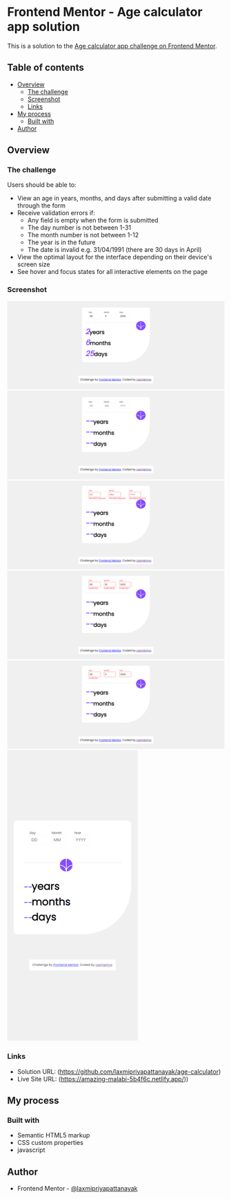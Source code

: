 # Frontend Mentor - Age calculator app solution

This is a solution to the [Age calculator app challenge on Frontend Mentor](https://www.frontendmentor.io/challenges/age-calculator-app-dF9DFFpj-Q). 

## Table of contents

- [Overview](#overview)
  - [The challenge](#the-challenge)
  - [Screenshot](#screenshot)
  - [Links](#links)
- [My process](#my-process)
  - [Built with](#built-with)
- [Author](#author)


## Overview

### The challenge

Users should be able to:

- View an age in years, months, and days after submitting a valid date through the form
- Receive validation errors if:
  - Any field is empty when the form is submitted
  - The day number is not between 1-31
  - The month number is not between 1-12
  - The year is in the future
  - The date is invalid e.g. 31/04/1991 (there are 30 days in April)
- View the optimal layout for the interface depending on their device's screen size
- See hover and focus states for all interactive elements on the page


### Screenshot

![](./screenshot/desktop-completed.png)
![](./screenshot/desktop-design.png)
![](./screenshot/desktop-error-empty.png)
![](./screenshot/desktop-error-invalid.png)
![](./screenshot/desktop-error-whole-form.png)
![](./screenshot/mobile-view.png)


### Links

- Solution URL: (https://github.com/laxmipriyapattanayak/age-calculator)
- Live Site URL: (https://amazing-malabi-5b4f6c.netlify.app/))

## My process

### Built with

- Semantic HTML5 markup
- CSS custom properties
- javascript


## Author

- Frontend Mentor - [@laxmipriyapattanayak](https://www.frontendmentor.io/profile/laxmipriyapattanayak)

